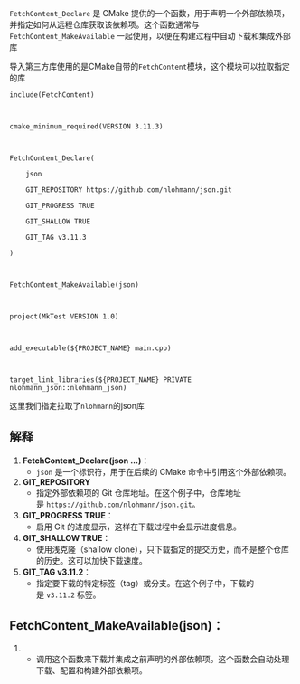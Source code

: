 `FetchContent_Declare` 是 CMake 提供的一个函数，用于声明一个外部依赖项，并指定如何从远程仓库获取该依赖项。这个函数通常与 `FetchContent_MakeAvailable` 一起使用，以便在构建过程中自动下载和集成外部库


导入第三方库使用的是CMake自带的`FetchContent`模块，这个模块可以拉取指定的库
```
include(FetchContent)

  

cmake_minimum_required(VERSION 3.11.3)

  

FetchContent_Declare(

    json

    GIT_REPOSITORY https://github.com/nlohmann/json.git

    GIT_PROGRESS TRUE

    GIT_SHALLOW TRUE

    GIT_TAG v3.11.3

)

  

FetchContent_MakeAvailable(json)

  

project(MkTest VERSION 1.0)

  

add_executable(${PROJECT_NAME} main.cpp)

  

target_link_libraries(${PROJECT_NAME} PRIVATE nlohmann_json::nlohmann_json)
```
这里我们指定拉取了`nlohmann`的json库

## 解释

1. **FetchContent_Declare(json ...)**：
    - `json` 是一个标识符，用于在后续的 CMake 命令中引用这个外部依赖项。
2. **GIT_REPOSITORY**
    - 指定外部依赖项的 Git 仓库地址。在这个例子中，仓库地址是 `https://github.com/nlohmann/json.git`。
3. **GIT_PROGRESS TRUE**：
    - 启用 Git 的进度显示，这样在下载过程中会显示进度信息。
4. **GIT_SHALLOW TRUE**：
    - 使用浅克隆（shallow clone），只下载指定的提交历史，而不是整个仓库的历史。这可以加快下载速度。
5. **GIT_TAG v3.11.2**：
    - 指定要下载的特定标签（tag）或分支。在这个例子中，下载的是 `v3.11.2` 标签。


## **FetchContent_MakeAvailable(json)**：
1. - 调用这个函数来下载并集成之前声明的外部依赖项。这个函数会自动处理下载、配置和构建外部依赖项。